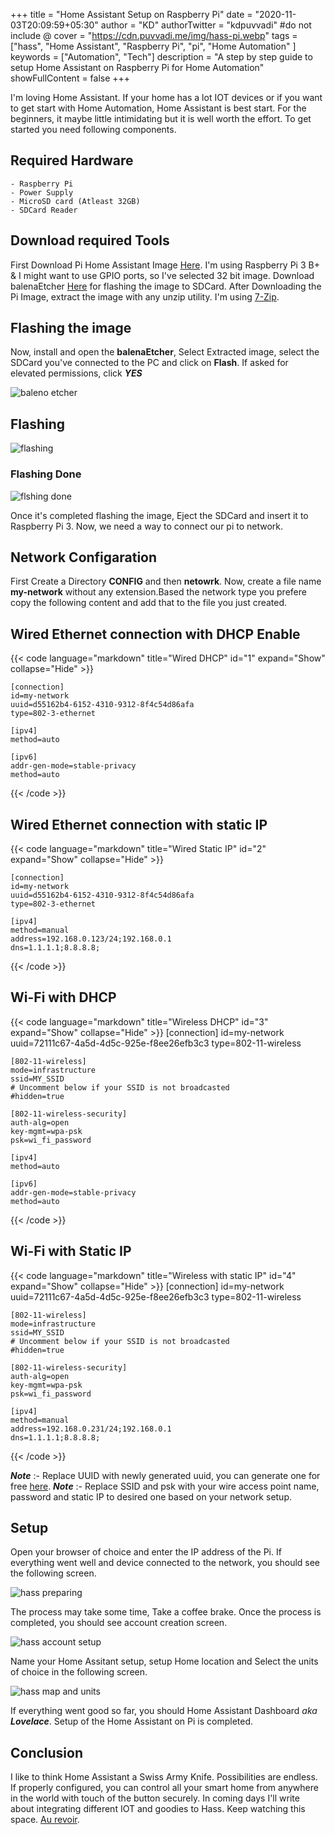 +++
title = "Home Assistant Setup on Raspberry Pi"
date = "2020-11-03T20:09:59+05:30"
author = "KD"
authorTwitter = "kdpuvvadi" #do not include @
cover = "https://cdn.puvvadi.me/img/hass-pi.webp"
tags = ["hass", "Home Assistant", "Raspberry Pi", "pi", "Home Automation" ]
keywords = ["Automation", "Tech"]
description = "A step by step guide to setup Home Assistant on Raspberry Pi for Home Automation"
showFullContent = false
+++

I'm loving Home Assistant. If your home has a lot IOT devices or if you want to get start with Home Automation, Home Assistant is best start. For the beginners, it maybe little intimidating but it is well worth the effort. To get started you need following components.

## Required Hardware

    - Raspberry Pi
    - Power Supply
    - MicroSD card (Atleast 32GB)
    - SDCard Reader

## Download required Tools

First Download Pi Home Assistant Image [Here](https://www.home-assistant.io/hassio/installation/ "Download HA images"). I'm using Raspberry Pi 3 B+ & I might want to use GPIO ports, so I've selected 32 bit image. Download balenaEtcher [Here](https://www.balena.io/etcher "Download balenaEtcher") for flashing the image to SDCard. After Downloading the Pi Image, extract the image with any unzip utility. I'm using [7-Zip](https://www.7-zip.org/, "Download 7-Zip").

## Flashing the image

Now, install and open the **balenaEtcher**, Select Extracted image, select the SDCard you've connected to the PC and click on **Flash**. If asked for elevated permissions, click ***YES***

![baleno etcher](https://cdn.puvvadi.me/img/balenoEtcher_Flashing.webp)

## Flashing

![flashing](https://cdn.puvvadi.me/img/balanaetcher_flashing.webp)

### Flashing Done

![flshing done](https://cdn.puvvadi.me/img/balenaEtcher_done.webp)

Once it's completed flashing the image, Eject the SDCard and insert it to Raspberry Pi 3. Now, we need a way to connect our pi to network.

## Network Configaration

First Create a Directory **CONFIG** and then **netowrk**. Now, create a file name **my-network** without any extension.Based the network type you prefere copy the following content and add that to the file you just created.

## Wired Ethernet connection with DHCP Enable

{{< code language="markdown" title="Wired DHCP" id="1" expand="Show" collapse="Hide" >}}

    [connection]
    id=my-network
    uuid=d55162b4-6152-4310-9312-8f4c54d86afa
    type=802-3-ethernet

    [ipv4]
    method=auto

    [ipv6]
    addr-gen-mode=stable-privacy
    method=auto

{{< /code >}}

## Wired Ethernet connection with static IP

{{< code language="markdown" title="Wired Static IP" id="2" expand="Show" collapse="Hide" >}}

    [connection]
    id=my-network
    uuid=d55162b4-6152-4310-9312-8f4c54d86afa
    type=802-3-ethernet

    [ipv4]
    method=manual
    address=192.168.0.123/24;192.168.0.1
    dns=1.1.1.1;8.8.8.8;

{{< /code >}}

## Wi-Fi with DHCP

{{< code language="markdown" title="Wireless DHCP" id="3" expand="Show" collapse="Hide" >}}
    [connection]
    id=my-network
    uuid=72111c67-4a5d-4d5c-925e-f8ee26efb3c3
    type=802-11-wireless

    [802-11-wireless]
    mode=infrastructure
    ssid=MY_SSID
    # Uncomment below if your SSID is not broadcasted
    #hidden=true

    [802-11-wireless-security]
    auth-alg=open
    key-mgmt=wpa-psk
    psk=wi_fi_password

    [ipv4]
    method=auto

    [ipv6]
    addr-gen-mode=stable-privacy
    method=auto

{{< /code >}}

## Wi-Fi with Static IP

{{< code language="markdown" title="Wireless with static IP" id="4" expand="Show" collapse="Hide" >}}
    [connection]
    id=my-network
    uuid=72111c67-4a5d-4d5c-925e-f8ee26efb3c3
    type=802-11-wireless

    [802-11-wireless]
    mode=infrastructure
    ssid=MY_SSID
    # Uncomment below if your SSID is not broadcasted
    #hidden=true

    [802-11-wireless-security]
    auth-alg=open
    key-mgmt=wpa-psk
    psk=wi_fi_password

    [ipv4]
    method=manual
    address=192.168.0.231/24;192.168.0.1
    dns=1.1.1.1;8.8.8.8;
{{< /code >}}

***Note*** :- Replace UUID with newly generated uuid, you can generate one for free [here](https://www.uuidgenerator.net/ "uuid generated").
***Note*** :- Replace SSID and psk with your wire access point name, password and static IP to desired one based on your network setup.

## Setup

Open your browser of choice and enter the IP address of the Pi. If everything went well and device connected to the network, you should see the following screen.

![hass preparing](https://cdn.puvvadi.me/img/hass_preparing.webp)

The process may take some time, Take a coffee brake. Once the process is completed, you should see account creation screen.

![hass account setup](https://cdn.puvvadi.me/img/hass_account.webp)

Name your Home Assitant setup, setup Home location and Select the units of choice in the following screen.

![hass map and units](https://cdn.puvvadi.me/img/hass_map_units_name.webp)

If everything went good so far, you should Home Assistant Dashboard *aka* ***Lovelace***. Setup of the Home Assistant on Pi is completed.

## Conclusion

I like to think Home Assistant a Swiss Army Knife. Possibilities are endless. If properly configured, you can control all your smart home from anywhere in the world with touch of the button securely. In coming days I'll write about integrating different IOT and goodies to Hass. Keep watching this space. [Au revoir](#conclusion).
